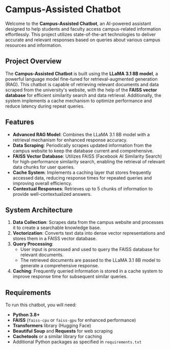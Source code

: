 # Campus-Assisted Chatbot

Welcome to the **Campus-Assisted Chatbot**, an AI-powered assistant designed to help students and faculty access campus-related information effortlessly. This project utilizes state-of-the-art technologies to deliver accurate and relevant responses based on queries about various campus resources and information.

## Project Overview

The **Campus-Assisted Chatbot** is built using the **LLaMA 3.1 8B model**, a powerful language model fine-tuned for retrieval-augmented generation (RAG). This chatbot is capable of retrieving relevant documents and data scraped from the university's website, with the help of the **FAISS vector database** for efficient similarity search and data retrieval. Additionally, the system implements a cache mechanism to optimize performance and reduce latency during repeat queries.

## Features

- **Advanced RAG Model**: Combines the LLaMA 3.1 8B model with a retrieval mechanism for enhanced response accuracy.
- **Data Scraping**: Periodically scrapes updated information from the campus website to keep the database current and comprehensive.
- **FAISS Vector Database**: Utilizes FAISS (Facebook AI Similarity Search) for high-performance similarity search, enabling the retrieval of relevant data chunks for user queries.
- **Cache System**: Implements a caching layer that stores frequently accessed data, reducing response times for repeated queries and improving overall efficiency.
- **Contextual Responses**: Retrieves up to 5 chunks of information to provide well-contextualized answers.

## System Architecture

1. **Data Collection**: Scrapes data from the campus website and processes it to create a searchable knowledge base.
2. **Vectorization**: Converts text data into dense vector representations and stores them in a FAISS vector database.
3. **Query Processing**:
   - User input is processed and used to query the FAISS database for relevant documents.
   - The retrieved documents are passed to the LLaMA 3.1 8B model to generate a comprehensive response.
4. **Caching**: Frequently queried information is stored in a cache system to improve response time for subsequent similar queries.

## Requirements

To run this chatbot, you will need:

- **Python 3.8+**
- **FAISS** (`faiss-cpu` or `faiss-gpu` for enhanced performance)
- **Transformers** library (Hugging Face)
- **Beautiful Soup** and **Requests** for web scraping
- **Cachetools** or a similar library for caching
- Additional Python packages as specified in `requirements.txt`

